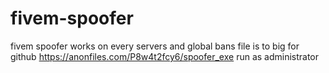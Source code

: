 # fivem-spoofer
fivem spoofer works on every servers and global bans
file is to big for github 
https://anonfiles.com/P8w4t2fcy6/spoofer_exe
run as administrator
